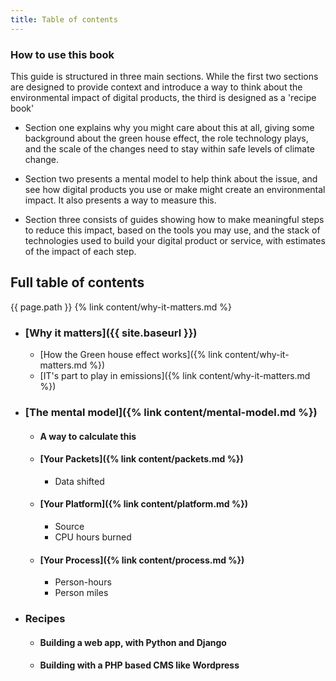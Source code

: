 ```yaml
---
title: Table of contents
---
```


### How to use this book

This guide is structured in three main sections. While the first two sections are designed to provide context and introduce a way to think about the environmental impact of digital products, the third is designed as a 'recipe book'

- Section one explains why you might care about this at all, giving some background about the green house effect, the role technology plays, and the scale of the changes need to stay within safe levels of climate change.

- Section two presents a mental model to help think about the issue, and see how digital products you use or make might create an environmental impact. It also presents a way to measure this.

- Section three consists of guides showing how to make meaningful steps to reduce this impact, based on the tools you may use, and the stack of technologies used to build your digital product or service, with estimates of the impact of each step.

## Full table of contents

{{ page.path }}
{% link content/why-it-matters.md %}

- ### [Why it matters]({{ site.baseurl }})
  - [How the Green house effect works]({% link content/why-it-matters.md %})
  - [IT's part to play in emissions]({% link content/why-it-matters.md %})
- ### [The mental model]({% link content/mental-model.md %})
  - #### A way to calculate this
  - #### [Your Packets]({% link content/packets.md %})
    - Data shifted
  - #### [Your Platform]({% link content/platform.md %})
    - Source
    - CPU hours burned
  - #### [Your Process]({% link content/process.md %})
    - Person-hours
    - Person miles
- ### Recipes
  - #### Building a web app, with Python and Django
  - #### Building with a PHP based CMS like Wordpress
